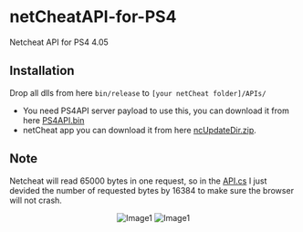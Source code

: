 # netCheatAPI-for-PS4
Netcheat API for PS4 4.05


## Installation

Drop all dlls from here ```bin/release``` to ```[your netCheat folder]/APIs/```
* You need PS4API server payload to use this, you can download it from here [PS4API.bin](https://github.com/BISOON/ps4-api-server/releases)
* netCheat app you can download it from here [ncUpdateDir.zip](http://netcheat.gamehacking.org/ncUpdater/).

## Note

Netcheat will read 65000 bytes in one request, so in the [API.cs](https://github.com/BISOON/netCheatAPI-for-PS4/blob/master/PS4API-NC/API.cs#L99) I just devided the number of requested bytes by 16384 to make sure the browser will not crash.


<p align=center>
  <img alt="Image1" src="https://gyazo.com/6632248f88b2106982d49d70ede0bfa9.png"/>
  
  <img alt="Image1" src="https://gyazo.com/4eca4a629a529b128081c8c3cfff919c.png"/>
</p>

